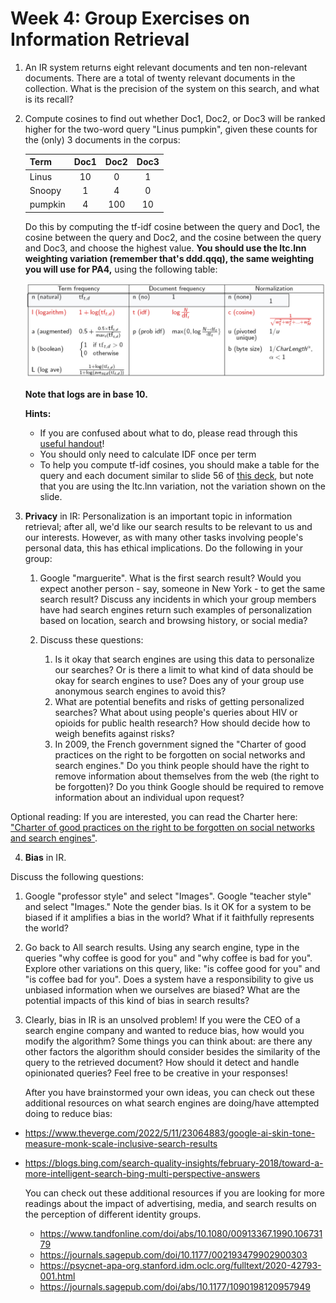 # Week 4: Group Exercises on Information Retrieval

1. An IR system returns eight relevant documents and ten non-relevant documents. There are a total of twenty relevant documents in the collection. 
What is the precision of the system on this search, and what is its recall?

2. Compute cosines to find out whether Doc1, Doc2, or Doc3 will be ranked higher for the two-word query "Linus pumpkin", 
given these counts for the (only) 3 documents in the corpus:

   | Term    | Doc1 | Doc2 | Doc3 |
   |:--------|:----:|:----:|:----:|
   | Linus   | 10   | 0    | 1    |
   | Snoopy  | 1    | 4    | 0    |
   | pumpkin | 4    | 100  | 10   |

   Do this by computing the tf-idf cosine between the query and Doc1, the cosine between the query and Doc2, and the cosine between the query and Doc3, 
and choose the highest value. **You should use the ltc.lnn weighting variation (remember that's ddd.qqq), the same weighting you will use for PA4,** using the following table:

   ![Weighting variations table](cosinechart.jpeg)

   **Note that logs are in base 10.**
   
   **Hints:**
   - If you are confused about what to do, please read through this [useful handout](CS124_IR_Handout.pdf)!
   - You should only need to calculate IDF once per term
   - To help you compute tf-idf cosines, you should make a table for the query and each document similar to slide 56 of [this deck](https://spark-public.s3.amazonaws.com/cs124/slides/ir-2.pdf), but note that you are using the ltc.lnn variation, not the variation shown on the slide.

3. **Privacy** in IR: Personalization is an important topic in information retrieval; after all, we'd like our search results to be relevant to us and our interests.
 However, as with many other tasks involving people's personal data, this has ethical implications. Do the following in your group:
   1. Google "marguerite". What is the first search result? Would you expect another person - say, someone in New York - to get the same search result? 
Discuss any incidents in which your group members have had search engines return such examples of personalization based on location, search and browsing history, or social media?
  
   2. Discuss these questions:
      1. Is it okay that search engines are using this data to personalize our searches? Or is there a limit to what kind of data should be okay for search engines to use? 
Does any of your group use anonymous search engines to avoid this?
      2. What are potential benefits and risks of getting personalized searches? What about using people's queries about HIV or opioids 
for public health research? How should decide how to weigh benefits against risks?
      3. In 2009, the French government signed the "Charter of good practices on the right to be forgotten on social networks and search engines." 
      Do you think people should have the right to remove information about themselves from the web (the right to be forgotten)? 
Do you think Google should be required to remove information about an individual upon request?

Optional reading: If you are interested, you can read the Charter here: ["Charter of good practices on the right to be forgotten on social networks and search engines"](https://fr.wikisource.org/wiki/Charte_du_droit_%C3%A0_l%E2%80%99oubli_dans_les_sites_collaboratifs_et_les_moteurs_de_recherche).

4. **Bias** in IR. 

Discuss the following questions: 
   1. Google "professor style" and select "Images". Google "teacher style" and select "Images." Note the gender bias. Is it OK for a system to be biased if it amplifies a bias in the world? What if it faithfully represents the world?
   2. Go back to All search results. Using any search engine, type in the queries "why coffee is good for you" and "why coffee is bad for you". Explore other variations on this query, like: "is coffee good for you" and "is coffee bad for you". Does a system have a responsibility to give us unbiased information when we ourselves are biased? What are the potential impacts of this kind of bias in search results? 
   3. Clearly, bias in IR is an unsolved problem! If you were the CEO of a search engine company and wanted to reduce bias, how would you modify the algorithm? Some things you can think about: are there any other factors the algorithm should consider besides the similarity of the query to the retrieved document? How should it detect and handle opinionated queries? Feel free to be creative in your responses!

      After you have brainstormed your own ideas, you can check out these additional resources on what search engines are doing/have attempted doing to reduce bias:
   - https://www.theverge.com/2022/5/11/23064883/google-ai-skin-tone-measure-monk-scale-inclusive-search-results
   - https://blogs.bing.com/search-quality-insights/february-2018/toward-a-more-intelligent-search-bing-multi-perspective-answers
   
      You can check out these additional resources if you are looking for more readings about the impact of advertising, media, and search results 
on the perception of different identity groups.
      - https://www.tandfonline.com/doi/abs/10.1080/00913367.1990.10673179
      - https://journals.sagepub.com/doi/10.1177/002193479902900303
      - https://psycnet-apa-org.stanford.idm.oclc.org/fulltext/2020-42793-001.html
      - https://journals.sagepub.com/doi/abs/10.1177/1090198120957949
